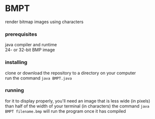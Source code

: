 # BMPT
render bitmap images using characters

### prerequisites
java compiler and runtime\
24- or 32-bit BMP image

### installing
clone or download the repository to a directory on your computer\
run the command `java BMPT.java`

### running
for it to display properly, you'll need an image that is less wide (in pixels) than half of the width of your terminal (in characters)
the command `java BMPT filename.bmp` will run the program once it has compiled

